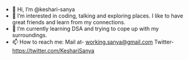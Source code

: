 - 👋 Hi, I’m @keshari-sanya
- 👀 I’m interested in coding, talking and exploring places. I like to have great friends and learn from my connections.
- 🌱 I’m currently learning DSA and trying to cope up with my surroundings.
- 📫 How to reach me: Mail at- working.sanya@gmail.com
                      Twitter- https://twitter.com/KeshariSanya

<!---
keshari-sanya/keshari-sanya is a ✨ special ✨ repository because its `README.md` (this file) appears on your GitHub profile.
You can click the Preview link to take a look at your changes.
--->
